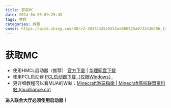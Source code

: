```yaml
---
title: 获取MC
date: 2024-04-05 09:25:45
tags: 教程
categories: 教程
cover: https://pic6.zhimg.com/80/v2-393f242555551ee880925a0732430406_1440w.png
---
```

# 获取MC
* 使用HMCL启动器（推荐） [官方下载](https://ci.huangyuhui.net/job/HMCL/) | [华理网盘下载](https://cs.e.ecust.edu.cn/download/ab2f08d8fdf6ab2feaa1c9179785b277?at_=1710770293328&ak_=8745fe60d3b3d94e86e1b48839a6536b&ad_=3d5e3fd4942b299d58a22f0003a03e73&fn=HMCL-3.5.6.243)
* 使用PCL启动器 [PCL启动器下载（仅限Windows）](https://afdian.net/p/0164034c016c11ebafcb52540025c377)
* 更详细教程可以看MUA的Wiki：[Minecraft游玩指南 | Minecraft高校联盟资料站 (mualliance.cn)](https://docs.mualliance.cn/zh/tutorial/start)

**进入联合大厅必须使用启动器！**